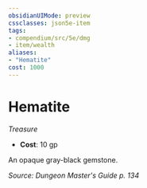 ```yaml
---
obsidianUIMode: preview
cssclasses: json5e-item
tags:
- compendium/src/5e/dmg
- item/wealth
aliases: 
- "Hematite"
cost: 1000
---
```

# Hematite
*Treasure*  

- **Cost**: 10 gp

An opaque gray-black gemstone.

*Source: Dungeon Master's Guide p. 134*
